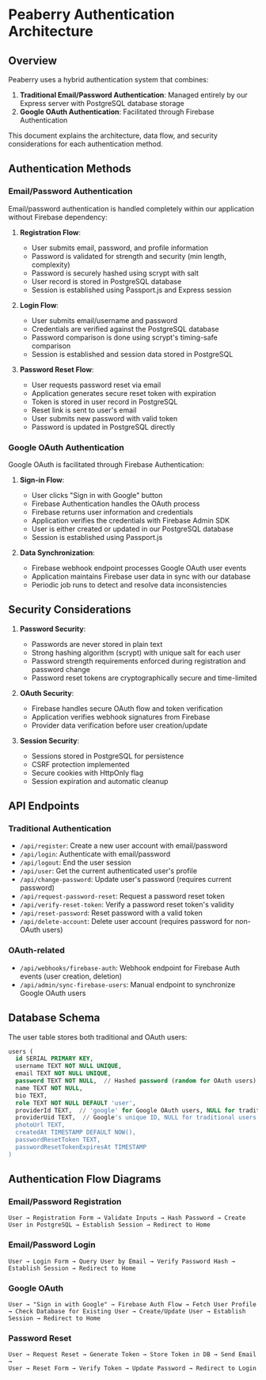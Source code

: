 # Peaberry Authentication Architecture

## Overview

Peaberry uses a hybrid authentication system that combines:

1. **Traditional Email/Password Authentication**: Managed entirely by our Express server with PostgreSQL database storage
2. **Google OAuth Authentication**: Facilitated through Firebase Authentication

This document explains the architecture, data flow, and security considerations for each authentication method.

## Authentication Methods

### Email/Password Authentication

Email/password authentication is handled completely within our application without Firebase dependency:

1. **Registration Flow**:
   - User submits email, password, and profile information
   - Password is validated for strength and security (min length, complexity)
   - Password is securely hashed using scrypt with salt
   - User record is stored in PostgreSQL database
   - Session is established using Passport.js and Express session

2. **Login Flow**:
   - User submits email/username and password
   - Credentials are verified against the PostgreSQL database
   - Password comparison is done using scrypt's timing-safe comparison
   - Session is established and session data stored in PostgreSQL

3. **Password Reset Flow**:
   - User requests password reset via email
   - Application generates secure reset token with expiration
   - Token is stored in user record in PostgreSQL
   - Reset link is sent to user's email
   - User submits new password with valid token
   - Password is updated in PostgreSQL directly

### Google OAuth Authentication

Google OAuth is facilitated through Firebase Authentication:

1. **Sign-in Flow**:
   - User clicks "Sign in with Google" button
   - Firebase Authentication handles the OAuth process
   - Firebase returns user information and credentials
   - Application verifies the credentials with Firebase Admin SDK
   - User is either created or updated in our PostgreSQL database
   - Session is established using Passport.js

2. **Data Synchronization**:
   - Firebase webhook endpoint processes Google OAuth user events
   - Application maintains Firebase user data in sync with our database
   - Periodic job runs to detect and resolve data inconsistencies

## Security Considerations

1. **Password Security**:
   - Passwords are never stored in plain text
   - Strong hashing algorithm (scrypt) with unique salt for each user
   - Password strength requirements enforced during registration and password change
   - Password reset tokens are cryptographically secure and time-limited

2. **OAuth Security**:
   - Firebase handles secure OAuth flow and token verification
   - Application verifies webhook signatures from Firebase
   - Provider data verification before user creation/update

3. **Session Security**:
   - Sessions stored in PostgreSQL for persistence
   - CSRF protection implemented
   - Secure cookies with HttpOnly flag
   - Session expiration and automatic cleanup

## API Endpoints

### Traditional Authentication

- `/api/register`: Create a new user account with email/password
- `/api/login`: Authenticate with email/password
- `/api/logout`: End the user session
- `/api/user`: Get the current authenticated user's profile
- `/api/change-password`: Update user's password (requires current password)
- `/api/request-password-reset`: Request a password reset token
- `/api/verify-reset-token`: Verify a password reset token's validity
- `/api/reset-password`: Reset password with a valid token
- `/api/delete-account`: Delete user account (requires password for non-OAuth users)

### OAuth-related

- `/api/webhooks/firebase-auth`: Webhook endpoint for Firebase Auth events (user creation, deletion)
- `/api/admin/sync-firebase-users`: Manual endpoint to synchronize Google OAuth users

## Database Schema

The user table stores both traditional and OAuth users:

```sql
users (
  id SERIAL PRIMARY KEY,
  username TEXT NOT NULL UNIQUE,
  email TEXT NOT NULL UNIQUE,
  password TEXT NOT NULL,  // Hashed password (random for OAuth users)
  name TEXT NOT NULL,
  bio TEXT,
  role TEXT NOT NULL DEFAULT 'user',
  providerId TEXT,  // 'google' for Google OAuth users, NULL for traditional users
  providerUid TEXT,  // Google's unique ID, NULL for traditional users
  photoUrl TEXT,
  createdAt TIMESTAMP DEFAULT NOW(),
  passwordResetToken TEXT,
  passwordResetTokenExpiresAt TIMESTAMP
)
```

## Authentication Flow Diagrams

### Email/Password Registration
```
User → Registration Form → Validate Inputs → Hash Password → Create User in PostgreSQL → Establish Session → Redirect to Home
```

### Email/Password Login
```
User → Login Form → Query User by Email → Verify Password Hash → Establish Session → Redirect to Home
```

### Google OAuth
```
User → "Sign in with Google" → Firebase Auth Flow → Fetch User Profile → Check Database for Existing User → Create/Update User → Establish Session → Redirect to Home
```

### Password Reset
```
User → Request Reset → Generate Token → Store Token in DB → Send Email →
User → Reset Form → Verify Token → Update Password → Redirect to Login
```